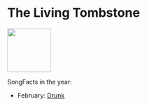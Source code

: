 # The Living Tombstone

<img src="https://static.wikia.nocookie.net/youtubepedia/images/2/27/TheTombstone.jpg/revision/latest?cb=20200722025739&path-prefix=es" height="100" width="100" />

SongFacts in the year:

- February: [Drunk](../song/feb/drunk.md)